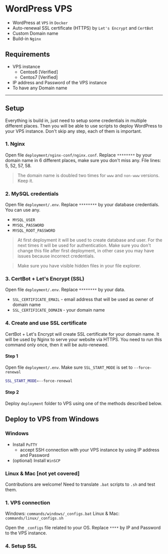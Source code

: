 # WordPress VPS

- WordPress at `VPS` in `Docker`
- Auto-renewal SSL certificate (HTTPS) by `Let's Encrypt` and `CertBot`
- Custom Domain name
- Build-in `Nginx`

## Requirements

- VPS instance
  - Centos6 [Verified]
  - Centos7 [Verified]
- IP address and Password of the VPS instance
- To have any Domain name

---

## Setup

Everything is build in, just need to setup some credentials in multiple different places. Then you will be able to use scripts to deploy WordPress to your VPS instance. Don't skip any step, each of them is important.

### 1. Nginx

Open file `deployment/nginx-conf/nginx.conf`. Replace `********` by your domain name in 6 different places, make sure you don't miss any. File lines: 5, 52, 57, 58.

> The domain name is doubled two times for `www` and `non-www` versions. Keep it.

### 2. MySQL credentials

Open file `deployment/.env`. Replace `********` by your database credentials. You can use any.

- `MYSQL_USER`
- `MYSQL_PASSWORD`
- `MYSQL_ROOT_PASSWORD`

> At first deployment it will be used to create database and user. For the next times it will be used for authentication. Make sure you don't change this file after first deployment, in other case you may have issues because incorrect credentials.

> Make sure you have visible hidden files in your file explorer.

### 3. CertBot + Let's Encrypt (SSL)

Open file `deployment/.env`. Replace `********` by your data.

- `SSL_CERTIFICATE_EMAIL` - email address that will be used as owner of domain name
- `SSL_CERTIFICATE_DOMAIN` - your domain name

### 4. Create and use SSL certificate

CertBot + Let's Encrypt will create SSL certificate for your domain name. It will be used by Nginx to serve your website via HTTPS. You need to run this command only once, then it will be auto-renewed.

#### Step 1

Open file `deployment/.env`. Make sure `SSL_START_MODE` is set to `--force-renewal`

```bash
SSL_START_MODE=--force-renewal
```

#### Step 2
Deploy `deployment` folder to VPS using one of the methods described below.

## Deploy to VPS from Windows

### Windows

- Install `PuTTY`
  - accept SSH connection with your VPS instance by using IP address and Password
- (optional) Install `WinSCP`

### Linux & Mac [not yet covered]

Contributions are welcome! Need to translate `.bat` scripts to `.sh` and test them.

### 1. VPS connection

Windows: `commands/windows/_configs.bat`
Linux & Mac: `commands/linux/_configs.sh`

Open the `_configs` file related to your OS.
Replace `****` by IP and Password to the VPS instance.

### 4. Setup SSL
